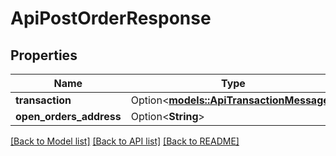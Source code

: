 # ApiPostOrderResponse

## Properties

Name | Type | Description | Notes
------------ | ------------- | ------------- | -------------
**transaction** | Option<[**models::ApiTransactionMessage**](apiTransactionMessage.md)> |  | [optional]
**open_orders_address** | Option<**String**> |  | [optional]

[[Back to Model list]](../README.md#documentation-for-models) [[Back to API list]](../README.md#documentation-for-api-endpoints) [[Back to README]](../README.md)


